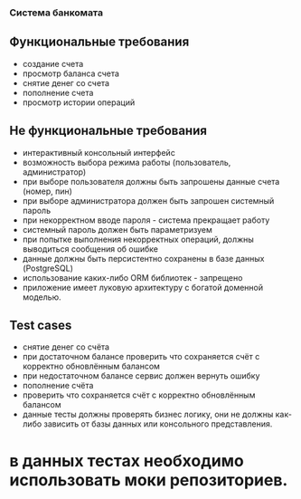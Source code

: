 ### Система банкомата

## Функциональные требования
- создание счета
- просмотр баланса счета
- снятие денег со счета
- пополнение счета
- просмотр истории операций
## Не функциональные требования
- интерактивный консольный интерфейс
- возможность выбора режима работы (пользователь, администратор)
- при выборе пользователя должны быть запрошены данные счета (номер, пин)
- при выборе администратора должен быть запрошен системный пароль
- при некорректном вводе пароля - система прекращает работу
- системный пароль должен быть параметризуем
- при попытке выполнения некорректных операций, должны выводиться сообщения об ошибке
- данные должны быть персистентно сохранены в базе данных (PostgreSQL)
- использование каких-либо ORM библиотек - запрещено
- приложение имеет луковую архитектуру с богатой доменной моделью.
## Test cases
- снятие денег со счёта
- при достаточном балансе проверить что сохраняется счёт с корректно обновлённым балансом
- при недостаточном балансе сервис должен вернуть ошибку
- пополнение счёта
- проверить что сохраняется счёт с корректно обновлённым балансом
- данные тесты должны проверять бизнес логику, они не должны как-либо зависить от базы данных или консольного представления.
# в данных тестах необходимо использовать моки репозиториев.
